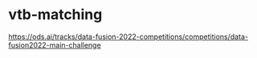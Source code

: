 # vtb-matching
https://ods.ai/tracks/data-fusion-2022-competitions/competitions/data-fusion2022-main-challenge
